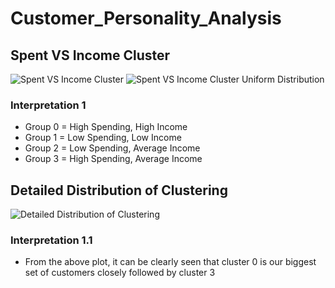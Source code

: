 # Customer_Personality_Analysis

## Spent VS Income Cluster
![Spent VS Income Cluster](https://user-images.githubusercontent.com/68490591/140044552-5fa37123-5e96-481b-b626-a7f2969edca7.png) ![Spent VS Income Cluster Uniform Distribution](https://user-images.githubusercontent.com/68490591/140044911-1403e7c6-6f50-4366-ab21-1a60b251b8b2.png)

### Interpretation 1
- Group 0 = High Spending, High Income
- Group 1 = Low Spending, Low Income
- Group 2 = Low Spending, Average Income
- Group 3 = High Spending, Average Income

## Detailed Distribution of Clustering
![Detailed Distribution of Clustering](https://user-images.githubusercontent.com/68490591/140045113-d351cd09-1b2e-46f6-bf26-d1d3ad605a6b.png)

### Interpretation 1.1
- From the above plot, it can be clearly seen that cluster 0 is our biggest set of customers closely followed by cluster 3
